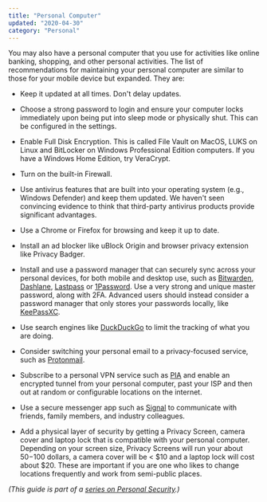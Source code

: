 ```yaml
---
title: "Personal Computer"
updated: "2020-04-30"
category: "Personal"
---
```


You may also have a personal computer that you use for activities like online banking, shopping, and other personal activities. The list of recommendations for maintaining your personal computer are similar to those for your mobile device but expanded. They are: 

-   Keep it updated at all times. Don't delay updates.

-   Choose a strong password to login and ensure your computer locks immediately upon being put into sleep mode or physically shut. This can be configured in the settings.

-   Enable Full Disk Encryption. This is called File Vault on MacOS, LUKS on Linux and BitLocker on Windows Professional Edition computers. If you have a Windows Home Edition, try VeraCrypt.

-   Turn on the built-in Firewall.

-   Use antivirus features that are built into your operating system (e.g., Windows Defender) and keep them updated. We haven't seen convincing evidence to think that third-party antivirus products provide significant advantages.

-   Use a Chrome or Firefox for browsing and keep it up to date.

-   Install an ad blocker like uBlock Origin and browser privacy extension like Privacy Badger.

-   Install and use a password manager that can securely sync across your personal devices, for both mobile and desktop use, such as [Bitwarden](https://bitwarden.com), [Dashlane](https://www.dashlane.com/), [Lastpass](https://www.lastpass.com/) or [1Password](https://1password.com/). Use a very strong and unique master password, along with 2FA. Advanced users should instead consider a password manager that only stores your passwords locally, like [KeePassXC](https://keepassxc.org/).  

-   Use search engines like [DuckDuckGo](https://duckduckgo.com/) to limit the tracking of what you are doing.

-   Consider switching your personal email to a privacy-focused service, such as [Protonmail](https://protonmail.com/).

-   Subscribe to a personal VPN service such as [PIA](https://www.privateinternetaccess.com/) and enable an encrypted tunnel from your personal computer, past your ISP and then out at random or configurable locations on the internet.

-   Use a secure messenger app such as [Signal](https://signal.org/) to communicate with friends, family members, and industry colleagues.

-   Add a physical layer of security by getting a Privacy Screen, camera cover and laptop lock that is compatible with your personal computer. Depending on your screen size, Privacy Screens will run your about $50-$100 dollars, a camera cover will be < $10 and a laptop lock will cost about $20. These are important if you are one who likes to change locations frequently and work from semi-public places.

*(This guide is part of a [series on Personal Security](/news/2020-03-06-personal-security-series).)*
